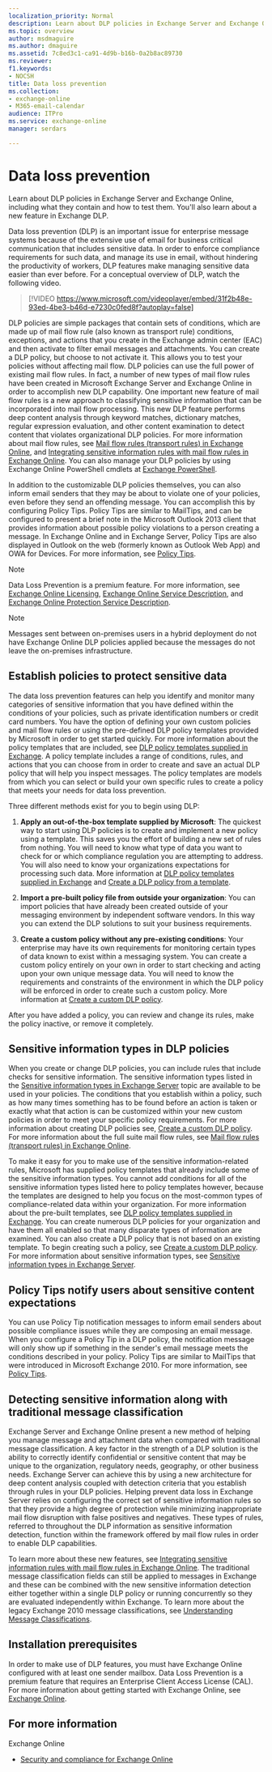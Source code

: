 ```yaml
---
localization_priority: Normal
description: Learn about DLP policies in Exchange Server and Exchange Online, including what they contain and how to test them. You'll also learn about a new feature in Exchange DLP.
ms.topic: overview
author: msdmaguire
ms.author: dmaguire
ms.assetid: 7c8ed3c1-ca91-4d9b-b16b-0a2b8ac89730
ms.reviewer: 
f1.keywords:
- NOCSH
title: Data loss prevention
ms.collection:
- exchange-online
- M365-email-calendar
audience: ITPro
ms.service: exchange-online
manager: serdars

---
```


# Data loss prevention

Learn about DLP policies in Exchange Server and Exchange Online, including what they contain and how to test them. You'll also learn about a new feature in Exchange DLP.

Data loss prevention (DLP) is an important issue for enterprise message systems because of the extensive use of email for business critical communication that includes sensitive data. In order to enforce compliance requirements for such data, and manage its use in email, without hindering the productivity of workers, DLP features make managing sensitive data easier than ever before. For a conceptual overview of DLP, watch the following video.

> [!VIDEO https://www.microsoft.com/videoplayer/embed/31f2b48e-93ed-4be3-b46d-e7230c0fed8f?autoplay=false]

DLP policies are simple packages that contain sets of conditions, which are made up of mail flow rule (also known as transport rule) conditions, exceptions, and actions that you create in the Exchange admin center (EAC) and then activate to filter email messages and attachments. You can create a DLP policy, but choose to not activate it. This allows you to test your policies without affecting mail flow. DLP policies can use the full power of existing mail flow rules. In fact, a number of new types of mail flow rules have been created in Microsoft Exchange Server and Exchange Online in order to accomplish new DLP capability. One important new feature of mail flow rules is a new approach to classifying sensitive information that can be incorporated into mail flow processing. This new DLP feature performs deep content analysis through keyword matches, dictionary matches, regular expression evaluation, and other content examination to detect content that violates organizational DLP policies. For more information about mail flow rules, see [Mail flow rules (transport rules) in Exchange Online](../mail-flow-rules/mail-flow-rules.md), and [Integrating sensitive information rules with mail flow rules in Exchange Online](integrate-sensitive-information-rules.md). You can also manage your DLP policies by using Exchange Online PowerShell cmdlets at [Exchange PowerShell](https://docs.microsoft.com/powershell/exchange/).

In addition to the customizable DLP policies themselves, you can also inform email senders that they may be about to violate one of your policies, even before they send an offending message. You can accomplish this by configuring Policy Tips. Policy Tips are similar to MailTips, and can be configured to present a brief note in the Microsoft Outlook 2013 client that provides information about possible policy violations to a person creating a message. In Exchange Online and in Exchange Server, Policy Tips are also displayed in Outlook on the web (formerly known as Outlook Web App) and OWA for Devices. For more information, see [Policy Tips](policy-tips.md).

> [!NOTE]
> Data Loss Prevention is a premium feature. For more information, see [Exchange Online Licensing](https://products.office.com/exchange/compare-microsoft-exchange-online-plans), [Exchange Online Service Description](https://docs.microsoft.com/office365/servicedescriptions/exchange-online-service-description/exchange-online-service-description), and [Exchange Online Protection Service Description](https://docs.microsoft.com/office365/servicedescriptions/exchange-online-protection-service-description/exchange-online-protection-service-description).

> [!NOTE]
> Messages sent between on-premises users in a hybrid deployment do not have Exchange Online DLP policies applied because the messages do not leave the on-premises infrastructure.

## Establish policies to protect sensitive data
<a name="dlp_establish"> </a>

The data loss prevention features can help you identify and monitor many categories of sensitive information that you have defined within the conditions of your policies, such as private identification numbers or credit card numbers. You have the option of defining your own custom policies and mail flow rules or using the pre-defined DLP policy templates provided by Microsoft in order to get started quickly. For more information about the policy templates that are included, see [DLP policy templates supplied in Exchange](dlp-policy-templates.md). A policy template includes a range of conditions, rules, and actions that you can choose from in order to create and save an actual DLP policy that will help you inspect messages. The policy templates are models from which you can select or build your own specific rules to create a policy that meets your needs for data loss prevention.

Three different methods exist for you to begin using DLP:

1. **Apply an out-of-the-box template supplied by Microsoft**: The quickest way to start using DLP policies is to create and implement a new policy using a template. This saves you the effort of building a new set of rules from nothing. You will need to know what type of data you want to check for or which compliance regulation you are attempting to address. You will also need to know your organizations expectations for processing such data. More information at [DLP policy templates supplied in Exchange](dlp-policy-templates.md) and [Create a DLP policy from a template](create-dlp-policy-from-template.md).

2. **Import a pre-built policy file from outside your organization**: You can import policies that have already been created outside of your messaging environment by independent software vendors. In this way you can extend the DLP solutions to suit your business requirements.

3. **Create a custom policy without any pre-existing conditions**: Your enterprise may have its own requirements for monitoring certain types of data known to exist within a messaging system. You can create a custom policy entirely on your own in order to start checking and acting upon your own unique message data. You will need to know the requirements and constraints of the environment in which the DLP policy will be enforced in order to create such a custom policy. More information at [Create a custom DLP policy](create-custom-dlp-policy.md).

After you have added a policy, you can review and change its rules, make the policy inactive, or remove it completely.

## Sensitive information types in DLP policies
<a name="dlp_senstypes"> </a>

When you create or change DLP policies, you can include rules that include checks for sensitive information. The sensitive information types listed in the [Sensitive information types in Exchange Server](https://docs.microsoft.com/Exchange/policy-and-compliance/data-loss-prevention/sensitive-information-types) topic are available to be used in your policies. The conditions that you establish within a policy, such as how many times something has to be found before an action is taken or exactly what that action is can be customized within your new custom policies in order to meet your specific policy requirements. For more information about creating DLP policies see, [Create a custom DLP policy](create-custom-dlp-policy.md). For more information about the full suite mail flow rules, see [Mail flow rules (transport rules) in Exchange Online](../../security-and-compliance/mail-flow-rules/mail-flow-rules.md).

To make it easy for you to make use of the sensitive information-related rules, Microsoft has supplied policy templates that already include some of the sensitive information types. You cannot add conditions for all of the sensitive information types listed here to policy templates however, because the templates are designed to help you focus on the most-common types of compliance-related data within your organization. For more information about the pre-built templates, see [DLP policy templates supplied in Exchange](dlp-policy-templates.md). You can create numerous DLP policies for your organization and have them all enabled so that many disparate types of information are examined. You can also create a DLP policy that is not based on an existing template. To begin creating such a policy, see [Create a custom DLP policy](create-custom-dlp-policy.md). For more information about sensitive information types, see [Sensitive information types in Exchange Server](https://docs.microsoft.com/Exchange/policy-and-compliance/data-loss-prevention/sensitive-information-types).

## Policy Tips notify users about sensitive content expectations
<a name="dlp_tips"> </a>

You can use Policy Tip notification messages to inform email senders about possible compliance issues while they are composing an email message. When you configure a Policy Tip in a DLP policy, the notification message will only show up if something in the sender's email message meets the conditions described in your policy. Policy Tips are similar to MailTips that were introduced in Microsoft Exchange 2010. For more information, see [Policy Tips](policy-tips.md).

## Detecting sensitive information along with traditional message classification
<a name="dlp_detectingsens"> </a>

Exchange Server and Exchange Online present a new method of helping you manage message and attachment data when compared with traditional message classification. A key factor in the strength of a DLP solution is the ability to correctly identify confidential or sensitive content that may be unique to the organization, regulatory needs, geography, or other business needs. Exchange Server can achieve this by using a new architecture for deep content analysis coupled with detection criteria that you establish through rules in your DLP policies. Helping prevent data loss in Exchange Server relies on configuring the correct set of sensitive information rules so that they provide a high degree of protection while minimizing inappropriate mail flow disruption with false positives and negatives. These types of rules, referred to throughout the DLP information as sensitive information detection, function within the framework offered by mail flow rules in order to enable DLP capabilities.

To learn more about these new features, see [Integrating sensitive information rules with mail flow rules in Exchange Online](integrate-sensitive-information-rules.md). The traditional message classification fields can still be applied to messages in Exchange and these can be combined with the new sensitive information detection either together within a single DLP policy or running concurrently so they are evaluated independently within Exchange. To learn more about the legacy Exchange 2010 message classifications, see [Understanding Message Classifications](https://docs.microsoft.com/previous-versions/office/exchange-server-2010/bb123498(v=exchg.141)).

## Installation prerequisites
<a name="dlp_install"> </a>

In order to make use of DLP features, you must have Exchange Online configured with at least one sender mailbox. Data Loss Prevention is a premium feature that requires an Enterprise Client Access License (CAL). For more information about getting started with Exchange Online, see [Exchange Online](../../exchange-online.md).

## For more information
<a name="dlp_moreinfo"> </a>

Exchange Online

- [Security and compliance for Exchange Online](../../security-and-compliance/security-and-compliance.md)
